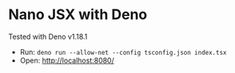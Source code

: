 # Nano JSX with Deno

Tested with Deno v1.18.1

- Run: `deno run --allow-net --config tsconfig.json index.tsx`
- Open: [http://localhost:8080/](http://localhost:8080/)
